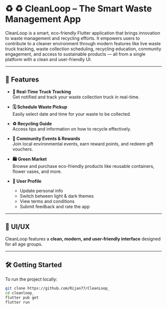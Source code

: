 # ♻️ ♻️ CleanLoop – The Smart Waste Management App

CleanLoop is a smart, eco-friendly Flutter application that brings innovation to waste management and recycling efforts. It empowers users to contribute to a cleaner environment through modern features like live waste truck tracking, waste collection scheduling, recycling education, community engagement, and access to sustainable products — all from a single platform with a clean and user-friendly UI.


---

## 🚀 Features

- **🚛 Real-Time Truck Tracking**  
  Get notified and track your waste collection truck in real-time.

- **🗓️ Schedule Waste Pickup**  
  Easily select date and time for your waste to be collected.

- **♻️ Recycling Guide**  
  Access tips and information on how to recycle effectively.

- **🌱 Community Events & Rewards**  
  Join local environmental events, earn reward points, and redeem gift vouchers.

- **🛍️ Green Market**  
  Browse and purchase eco-friendly products like reusable containers, flower vases, and more.

- **👤 User Profile**  
  - Update personal info  
  - Switch between light & dark themes  
  - View terms and conditions  
  - Submit feedback and rate the app  

---

## 📱 UI/UX

CleanLoop features a **clean, modern, and user-friendly interface** designed for all age groups.

---

## 🛠️ Getting Started

To run the project locally:

```bash
git clone https://github.com/Rijan77/CleanLoop_
cd cleanloop_
flutter pub get
flutter run

